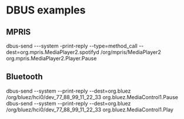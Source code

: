 # DBUS examples

## MPRIS

dbus-send ---system -print-reply --type=method_call --dest=org.mpris.MediaPlayer2.spotifyd /org/mpris/MediaPlayer2 org.mpris.MediaPlayer2.Player.Pause

## Bluetooth

dbus-send --system --print-reply --dest=org.bluez /org/bluez/hci0/dev_77_88_99_11_22_33 org.bluez.MediaControl1.Pause
dbus-send --system --print-reply --dest=org.bluez /org/bluez/hci0/dev_77_88_99_11_22_33 org.bluez.MediaControl1.Play
